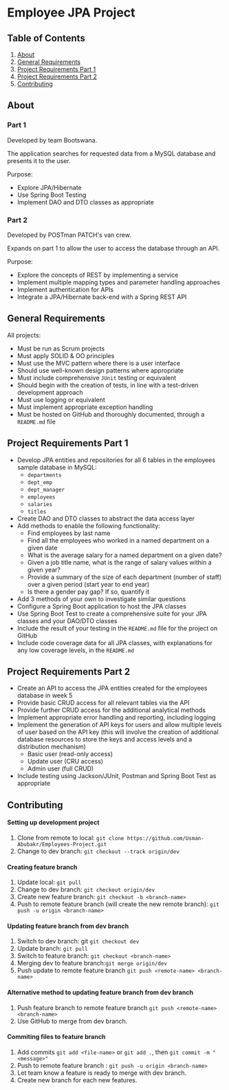 # Employee JPA Project

## Table of Contents

1. [About](#about)  
2. [General Requirements](#general-requirements)
3. [Project Requirements Part 1](#project-requirements-part-1)
4. [Project Requirements Part 2](#project-requirements-part-2)
5. [Contributing](#contributing)


## About

### Part 1

Developed by team Bootswana.

The application searches for requested data from a MySQL database and presents it to the user.

Purpose:
- Explore JPA/Hibernate
- Use Spring Boot Testing
- Implement DAO and DTO classes as appropriate

### Part 2

Developed by POSTman PATCH's van crew.

Expands on part 1 to allow the user to access the database through an API.

Purpose:
- Explore the concepts of REST by implementing a service
- Implement multiple mapping types and parameter handling approaches
- Implement authentication for APIs
- Integrate a JPA/Hibernate back-end with a Spring REST API


## General Requirements

All projects:

- Must be run as Scrum projects
- Must apply SOLID & OO principles
- Must use the MVC pattern where there is a user interface
- Should use well-known design patterns where appropriate
- Must include comprehensive ```JUnit``` testing or equivalent
- Should begin with the creation of tests, in line with a test-driven development approach
- Must use logging or equivalent
- Must implement appropriate exception handling
- Must be hosted on GitHub and thoroughly documented, through a `README.md` file


## Project Requirements Part 1

- Develop JPA entities and repositories for all 6 tables in the employees sample database in MySQL:
  - `departments`
  - `dept_emp`
  - `dept_manager`
  - `employees`
  - `salaries`
  - `titles`
- Create DAO and DTO classes to abstract the data access layer
- Add methods to enable the following functionality:
  - Find employees by last name
  - Find all the employees who worked in a named department on a given date
  - What is the average salary for a named department on a given date?
  - Given a job title name, what is the range of salary values within a given year?
  - Provide a summary of the size of each department (number of staff) over a given period (start year to end year)
  - Is there a gender pay gap? If so, quantify it
- Add 3 methods of your own to investigate similar questions
- Configure a Spring Boot application to host the JPA classes
- Use Spring Boot Test to create a comprehensive suite for your JPA classes and your DAO/DTO classes
- Include the result of your testing in the ```README.md``` file for the project on GitHub
- Include code coverage data for all JPA classes, with explanations for any low coverage levels, in the `README.md`



## Project Requirements Part 2

- Create an API to access the JPA entities created for the employees database in week 5
- Provide basic CRUD access for all relevant tables via the API
- Provide further CRUD access for the additional analytical methods
- Implement appropriate error handling and reporting, including logging
- Implement the generation of API keys for users and allow multiple levels of user based on the API key (this will involve the creation of additional database resources to store the keys and access levels and a distribution mechanism)
  - Basic user (read-only access)
  - Update user (CRU access)
  - Admin user (full CRUD)
- Include testing using Jackson/JUnit, Postman and Spring Boot Test as appropriate


## Contributing

#### Setting up development project

1. Clone from remote to local: `git clone https://github.com/Usman-Abubakr/Employees-Project.git`
2. Change to dev branch: `git checkout --track origin/dev`

#### Creating feature branch

1. Update local: `git pull`
2. Change to dev branch: `git checkout origin/dev`
3. Create new feature branch: `git checkout -b <branch-name>`
4. Push to remote feature branch (will create the new remote branch): `git push -u origin <branch-name>`

#### Updating feature branch from dev branch

1. Switch to dev branch: git `git checkout dev`
2. Update branch: `git pull`
3. Switch to feature branch: `git checkout <branch-name>`
4. Merging dev to feature branch:`git merge origin/dev`
5. Push update to remote feature branch `git push <remote-name> <branch-name>`

####  Alternative method to updating feature branch from dev branch

1. Push feature branch to remote feature branch `git push <remote-name> <branch-name>`
2. Use GitHub to merge from dev branch.

#### Commiting files to feature branch

1. Add commits `git add <file-name>` or `git add .`, then `git commit -m "<message>"`
2. Push to remote feature branch : `git push -u origin <branch-name>`
3. Let team know a feature is ready to merge with dev branch.
4. Create new branch for each new features.

